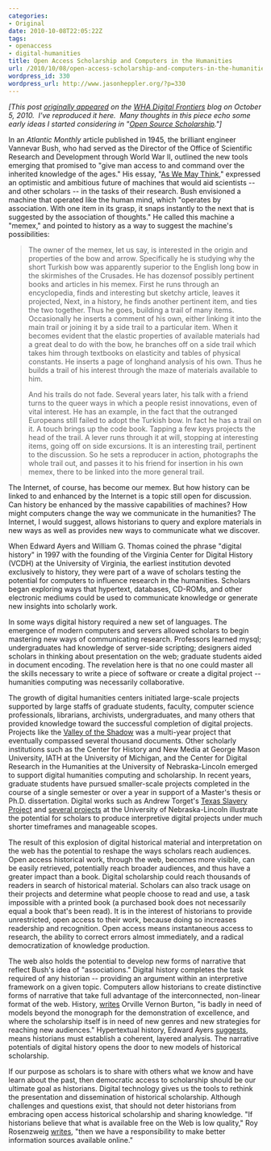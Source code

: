 ```yaml
---
categories:
- Original
date: 2010-10-08T22:05:22Z
tags:
- openaccess
- digital-humanities
title: Open Access Scholarship and Computers in the Humanities
url: /2010/10/08/open-access-scholarship-and-computers-in-the-humanities/
wordpress_id: 330
wordpress_url: http://www.jasonheppler.org/?p=330
---
```


<em>[This post <a href="http://whadigitalfrontiers.wordpress.com/2010/10/05/open-access-scholarship-and-computers-in-the-humanities/">originally appeared</a> on the <a href="http://whadigitalfrontiers.wordpress.com/">WHA Digital Frontiers</a> blog on October 5, 2010.  I've reproduced it here.  Many thoughts in this piece echo some early ideas I started considering in "<a href="http://www.jasonheppler.org/2008/11/08/open-source-scholarship-and-why-history-should-be-open-source/">Open Source Scholarship</a>."]</em>

In an <em>Atlantic Monthly</em> article published in 1945, the brilliant engineer Vannevar Bush, who had served as the Director of the Office of Scientific Research and Development through World War II, outlined the new tools emerging that promised to "give man access to and command over the inherited knowledge of the ages."  His essay, "<a href="http://www.theatlantic.com/magazine/archive/1969/12/as-we-may-think/3881/">As We May Think</a>," expressed an optimistic and ambitious future of machines that would aid scientists -- and other scholars -- in the tasks of their research.  Bush envisioned a machine that operated like the human mind, which "operates by association.  With one item in its grasp, it snaps instantly to the next that is suggested by the association of thoughts."  He called this machine a "memex," and pointed to history as a way to suggest the machine's possibilities:
<blockquote>The owner of the memex, let us say, is interested in the origin and properties of the bow and arrow. Specifically he is studying why the short Turkish bow was apparently superior to the English long bow in the skirmishes of the Crusades. He has dozensof possibly pertinent books and articles in his memex. First he runs through an encyclopedia, finds and interesting but sketchy article, leaves it projected, Next, in a history, he finds another pertinent item, and ties the two together. Thus he goes, building a trail of many items. Occasionally he inserts a comment of his own, either linking it into the main trail or joining it by a side trail to a particular item. When it becomes evident that the elastic properties of available materials had a great deal to do with the bow, he branches off on a side trail which takes him through textbooks on elasticity and tables of physical constants. He inserts a page of longhand analysis of his own. Thus he builds a trail of his interest through the maze of materials available to him.

And his trails do not fade. Several years later, his talk with a friend turns to the queer ways in which a people resist innovations, even of vital interest. He has an example, in the fact that the outranged Europeans still failed to adopt the Turkish bow. In fact he has a trail on it. A touch brings up the code book. Tapping a few keys projects the head of the trail. A lever runs through it at will, stopping at interesting items, going off on side excursions. It is an interesting trail, pertinent to the discussion. So he sets a reproducer in action, photographs the whole trail out, and passes it to his friend for insertion in his own memex, there to be linked into the more general trail.</blockquote>
The Internet, of course, has become our memex.  But how history can be linked to and enhanced by the Internet is a topic still open for discussion.  Can history be enhanced by the massive capabilities of machines?  How might computers change the way we communicate in the humanities?  The Internet, I would suggest, allows historians to query and explore materials in new ways as well as provides new ways to communicate what we discover.

When Edward Ayers and William G. Thomas coined the phrase "digital history" in 1997 with the founding of the Virginia Center for Digital History (VCDH) at the University of Virginia, the earliest institution devoted exclusively to history, they were part of a wave of scholars testing the potential for computers to influence research in the humanities.  Scholars began exploring ways that hypertext, databases, CD-ROMs, and other electronic mediums could be used to communicate knowledge or generate new insights into scholarly work.

In some ways digital history required a new set of languages.  The emergence of modern computers and servers allowed scholars to begin mastering new ways of communicating research.  Professors learned mysql; undergraduates had knowledge of server-side scripting; designers aided scholars in thinking about presentation on the web; graduate students aided in document encoding.  The revelation here is that no one could master all the skills necessary to write a piece of software or create a digital project -- humanities computing was necessarily collaborative.

The growth of digital humanities centers initiated large-scale projects supported by large staffs of graduate students, faculty, computer science professionals, librarians, archivists, undergraduates, and many others that provided knowledge toward the successful completion of digital projects.  Projects like the <a href="http://valley.lib.virginia.edu/">Valley of the Shadow</a> was a multi-year project that eventually compassed several thousand documents.  Other scholarly institutions such as the Center for History and New Media at George Mason University, IATH at the University of Michigan, and the Center for Digital Research in the Humanities at the University of Nebraska-Lincoln emerged to support digital humanities computing and scholarship.  In recent years, graduate students have pursued smaller-scale projects completed in the course of a single semester or over a year in support of a Master's thesis or Ph.D. dissertation.  Digital works such as Andrew Torget's <a href="http://www.texasslaveryproject.org/">Texas Slavery Project</a> and <a href="http://digitalhistory.unl.edu">several projects</a> at the University of Nebraska-Lincoln illustrate the potential for scholars to produce interpretive digital projects under much shorter timeframes and manageable scopes.

The result of this explosion of digital historical material and interpretation on the web has the potential to reshape the ways scholars reach audiences.  Open access historical work, through the web, becomes more visible, can be easily retrieved, potentially reach broader audiences, and thus have a greater impact than a book.  Digital scholarship could reach thousands of readers in search of historical material.  Scholars can also track usage on their projects and determine what people choose to read and use, a task impossible with a printed book (a purchased book does not necessarily equal a book that's been read).  It is in the interest of historians to provide unrestricted, open access to their work, because doing so increases readership and recognition.  Open access means instantaneous access to research, the ability to correct errors almost immediately, and a radical democratization of knowledge production.

The web also holds the potential to develop new forms of narrative that reflect Bush's idea of "associations."  Digital history completes the task required of any historian -- providing an argument within an interpretive framework on a given topic.  Computers allow historians to create distinctive forms of narrative that take full advantage of the interconnected, non-linear format of the web.  History, <a href="http://chnm.gmu.edu/essays-on-history-new-media/essays/?essayid=30">writes</a> Orville Vernon Burton, "is badly in need of models beyond the monograph for the demonstration of excellence, and where the scholarship itself is in need of new genres and new strategies for reaching new audiences."  Hypertextual history, Edward Ayers <a href="http://www.vcdh.virginia.edu/PastsFutures.html">suggests</a>, means historians must establish a coherent, layered analysis.  The narrative potentials of digital history opens the door to new models of historical scholarship.

If our purpose as scholars is to share with others what we know and have learn about the past, then democratic access to scholarship should be our ultimate goal as historians.  Digital technology gives us the tools to rethink the presentation and dissemination of historical scholarship.  Although challenges and questions exist, that should not deter historians from embracing open access historical scholarship and sharing knowledge.  "If historians believe that what is available free on the Web is low quality," Roy Rosenzweig <a href="http://chnm.gmu.edu/resources/essays/d/42" target="_blank">writes</a>, "then we have a responsibility to make better information sources available online."
